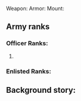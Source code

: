 Weapon: 
Armor:
Mount: 
## Army ranks
### Officer Ranks:

1. 

### Enlisted Ranks:

## Background story: